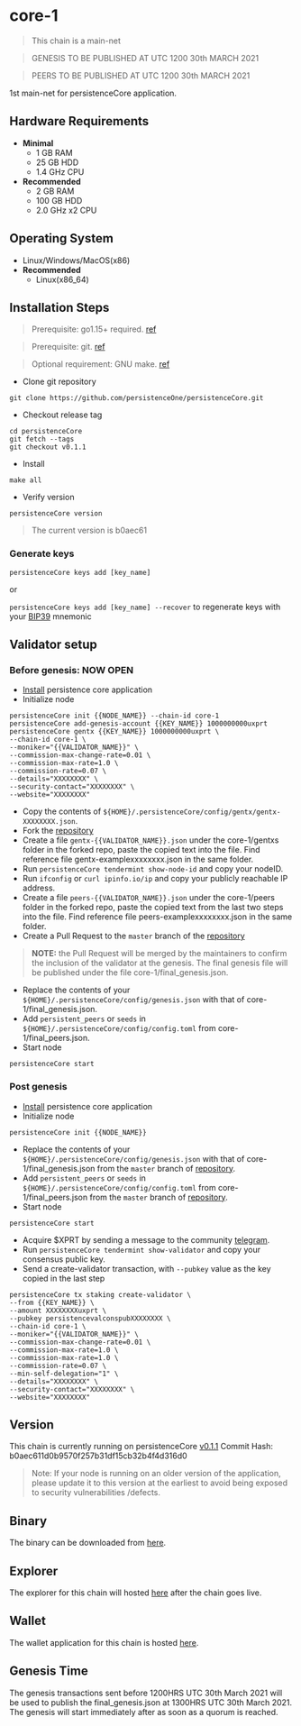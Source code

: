 # core-1 
> This chain is a main-net
 
> GENESIS TO BE PUBLISHED AT UTC 1200 30th MARCH 2021
 
> PEERS TO BE PUBLISHED AT UTC 1200 30th MARCH 2021

1st main-net for persistenceCore application.

## Hardware Requirements
* **Minimal**
    * 1 GB RAM
    * 25 GB HDD
    * 1.4 GHz CPU
* **Recommended**
    * 2 GB RAM
    * 100 GB HDD
    * 2.0 GHz x2 CPU

## Operating System
* Linux/Windows/MacOS(x86)
* **Recommended**
    * Linux(x86_64)

## Installation Steps
>Prerequisite: go1.15+ required. [ref](https://golang.org/doc/install)

>Prerequisite: git. [ref](https://github.com/git/git)

>Optional requirement: GNU make. [ref](https://www.gnu.org/software/make/manual/html_node/index.html)

* Clone git repository
```shell
git clone https://github.com/persistenceOne/persistenceCore.git
```
* Checkout release tag
```shell
cd persistenceCore
git fetch --tags
git checkout v0.1.1
```
* Install
```shell
make all
```
* Verify version
```
persistenceCore version
```
> The current version is b0aec61

### Generate keys

`persistenceCore keys add [key_name]`

or

`persistenceCore keys add [key_name] --recover` to regenerate keys with your [BIP39](https://github.com/bitcoin/bips/tree/master/bip-0039) mnemonic


## Validator setup

### Before genesis: NOW OPEN

* [Install](#installation-steps) persistence core application
* Initialize node
```shell
persistenceCore init {{NODE_NAME}} --chain-id core-1
persistenceCore add-genesis-account {{KEY_NAME}} 1000000000uxprt
persistenceCore gentx {{KEY_NAME}} 1000000000uxprt \
--chain-id core-1 \
--moniker="{{VALIDATOR_NAME}}" \
--commission-max-change-rate=0.01 \
--commission-max-rate=1.0 \
--commission-rate=0.07 \
--details="XXXXXXXX" \
--security-contact="XXXXXXXX" \
--website="XXXXXXXX"
```
* Copy the contents of `${HOME}/.persistenceCore/config/gentx/gentx-XXXXXXXX.json`.
* Fork the [repository](https://github.com/persistenceOne/genesisTransactions)
* Create a file `gentx-{{VALIDATOR_NAME}}.json` under the core-1/gentxs folder in the forked repo, paste the copied text into the file. Find reference file gentx-examplexxxxxxxx.json in the same folder.
* Run `persistenceCore tendermint show-node-id` and copy your nodeID.
* Run `ifconfig` or `curl ipinfo.io/ip` and copy your publicly reachable IP address.
* Create a file `peers-{{VALIDATOR_NAME}}.json` under the core-1/peers folder in the forked repo, paste the copied text from the last two steps into the file. Find reference file peers-examplexxxxxxxx.json in the same folder.
* Create a Pull Request to the `master` branch of the [repository](https://github.com/persistenceOne/genesisTransactions)
>**NOTE:** the Pull Request will be merged by the maintainers to confirm the inclusion of the validator at the genesis. The final genesis file will be published under the file core-1/final_genesis.json.
* Replace the contents of your `${HOME}/.persistenceCore/config/genesis.json` with that of core-1/final_genesis.json.
* Add `persistent_peers` or `seeds` in `${HOME}/.persistenceCore/config/config.toml` from core-1/final_peers.json.
* Start node
```shell
persistenceCore start
```

### Post genesis

* [Install](#installation-steps) persistence core application
* Initialize node
```shell
persistenceCore init {{NODE_NAME}}
```
* Replace the contents of your `${HOME}/.persistenceCore/config/genesis.json` with that of core-1/final_genesis.json from the `master` branch of [repository](https://github.com/persistenceOne/genesisTransactions).
* Add `persistent_peers` or `seeds` in `${HOME}/.persistenceCore/config/config.toml` from core-1/final_peers.json from the `master` branch of [repository](https://github.com/persistenceOne/genesisTransactions).
* Start node
```shell
persistenceCore start
```
* Acquire $XPRT by sending a message to the community [telegram](https://t.me/PersistenceOneChat).
* Run `persistenceCore tendermint show-validator` and copy your consensus public key.
* Send a create-validator transaction, with `--pubkey` value as the key copied in the last step
```
persistenceCore tx staking create-validator \
--from {{KEY_NAME}} \
--amount XXXXXXXXuxprt \
--pubkey persistencevalconspubXXXXXXXX \
--chain-id core-1 \
--moniker="{{VALIDATOR_NAME}}" \
--commission-max-change-rate=0.01 \
--commission-max-rate=1.0 \
--commission-max-rate=1.0 \
--commission-rate=0.07 \
--min-self-delegation="1" \
--details="XXXXXXXX" \
--security-contact="XXXXXXXX" \
--website="XXXXXXXX"
```
## Version
This chain is currently running on persistenceCore [v0.1.1](https://github.com/persistenceOne/persistenceCore/releases/tag/v0.1.1)
Commit Hash: b0aec611d0b9570f257b31df15cb32b4f4d316d0
>Note: If your node is running on an older version of the application, please update it to this version at the earliest to avoid being exposed to security vulnerabilities /defects.

## Binary 
The binary can be downloaded from [here](https://github.com/persistenceOne/persistenceCore/releases/tag/v0.1.1).

## Explorer
The explorer for this chain will hosted [here](https://explorer.persistence.one) after the chain goes live.

## Wallet
The wallet application for this chain is hosted [here](https://wallet.persistence.one).

## Genesis Time
The genesis transactions sent before 1200HRS UTC 30th March 2021 will be used to publish the final_genesis.json at 1300HRS UTC 30th March 2021. The genesis will start immediately after as soon as a quorum is reached.
